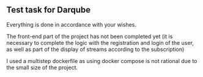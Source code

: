 ## Test task for Darqube

Everything is done in accordance with your wishes.

The front-end part of the project has not been completed yet (it is necessary to complete the logic with the registration and login of the user, as well as part of the display of streams according to the subscription)

I used a multistep dockerfile as using docker compose is not rational due to the small size of the project.
